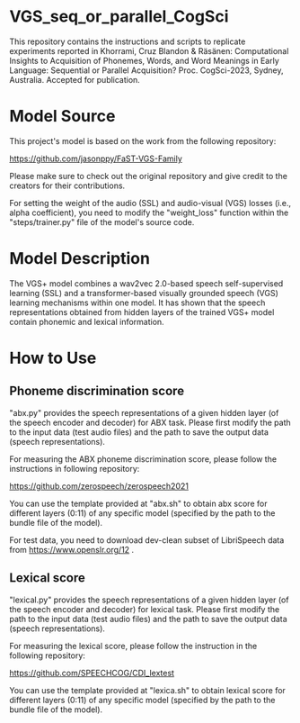 # VGS_seq_or_parallel_CogSci

This repository contains the instructions and scripts to replicate experiments reported in Khorrami, Cruz Blandon & Räsänen: Computational Insights to Acquisition of Phonemes, Words, and Word Meanings in Early Language: Sequential or Parallel Acquisition? Proc. CogSci-2023, Sydney, Australia. Accepted for publication. 

# Model Source

This project's model is based on the work from the following repository:

https://github.com/jasonppy/FaST-VGS-Family

Please make sure to check out the original repository and give credit to the creators for their contributions. 

For setting the weight of the audio (SSL) and audio-visual (VGS) losses (i.e., alpha coefficient), you need to modify the "weight_loss" function within the "steps/trainer.py" file of the model's source code. 

# Model Description

The VGS+ model combines a wav2vec 2.0-based speech self-supervised learning (SSL) and a transformer-based visually grounded speech (VGS) learning mechanisms within one model. It has shown that the speech representations obtained from hidden layers of the trained VGS+ model contain phonemic and lexical information. 

# How to Use

## Phoneme discrimination score

"abx.py" provides the speech representations of a given hidden layer (of the speech encoder and decoder) for ABX task. Please first modify the path to the input data (test audio files) and the path to save the output data (speech representations). 

For measuring the ABX phoneme discrimination score, please follow the instructions in following repository:

https://github.com/zerospeech/zerospeech2021

You can use the template provided at "abx.sh" to obtain abx score for different layers (0:11) of any specific model (specified by the path to the bundle file of the model). 

For test data, you need to download dev-clean subset of LibriSpeech data from https://www.openslr.org/12 .

## Lexical score

"lexical.py" provides the speech representations of a given hidden layer (of the speech encoder and decoder) for lexical task. Please first modify the path to the input data (test audio files) and the path to save the output data (speech representations).

For measuring the lexical score, please follow the instruction in the following repository:

https://github.com/SPEECHCOG/CDI_lextest

You can use the template provided at "lexica.sh" to obtain lexical score for different layers (0:11) of any specific model (specified by the path to the bundle file of the model). 
